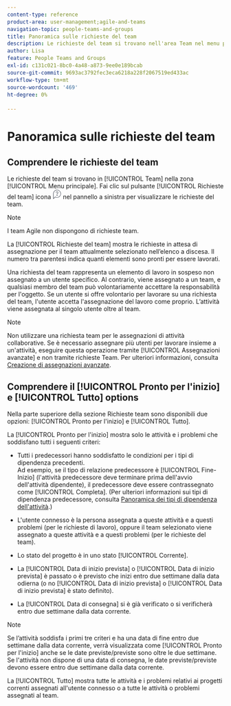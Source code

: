 ```yaml
---
content-type: reference
product-area: user-management;agile-and-teams
navigation-topic: people-teams-and-groups
title: Panoramica sulle richieste del team
description: Le richieste del team si trovano nell'area Team nel menu principale.
author: Lisa
feature: People Teams and Groups
exl-id: c131c021-8bc0-4a48-a873-9ee0e189bcab
source-git-commit: 9693ac3792fec3eca6218a228f2067519ed433ac
workflow-type: tm+mt
source-wordcount: '469'
ht-degree: 0%

---
```


# Panoramica sulle richieste del team

## Comprendere le richieste del team

Le richieste del team si trovano in [!UICONTROL Team] nella zona [!UICONTROL Menu principale]. Fai clic sul pulsante [!UICONTROL Richieste del team] icona ![Icona della richiesta](assets/request-icon.png) nel pannello a sinistra per visualizzare le richieste del team.

>[!NOTE]
>
>I team Agile non dispongono di richieste team.

La [!UICONTROL Richieste del team] mostra le richieste in attesa di assegnazione per il team attualmente selezionato nell’elenco a discesa. Il numero tra parentesi indica quanti elementi sono pronti per essere lavorati.

Una richiesta del team rappresenta un elemento di lavoro in sospeso non assegnato a un utente specifico. Al contrario, viene assegnato a un team, e qualsiasi membro del team può volontariamente accettare la responsabilità per l&#39;oggetto. Se un utente si offre volontario per lavorare su una richiesta del team, l&#39;utente accetta l&#39;assegnazione del lavoro come proprio. L’attività viene assegnata al singolo utente oltre al team.

>[!NOTE]
>
>Non utilizzare una richiesta team per le assegnazioni di attività collaborative. Se è necessario assegnare più utenti per lavorare insieme a un&#39;attività, eseguire questa operazione tramite [!UICONTROL Assegnazioni avanzate] e non tramite richieste Team. Per ulteriori informazioni, consulta [Creazione di assegnazioni avanzate](../../manage-work/tasks/assign-tasks/create-advanced-assignments.md).

## Comprendere il [!UICONTROL Pronto per l&#39;inizio] e [!UICONTROL Tutto] options

Nella parte superiore della sezione Richieste team sono disponibili due opzioni: [!UICONTROL Pronto per l&#39;inizio] e [!UICONTROL Tutto].

La [!UICONTROL Pronto per l&#39;inizio] mostra solo le attività e i problemi che soddisfano tutti i seguenti criteri:

* Tutti i predecessori hanno soddisfatto le condizioni per i tipi di dipendenza precedenti.\
   Ad esempio, se il tipo di relazione predecessore è [!UICONTROL Fine-Inizio] (l&#39;attività predecessore deve terminare prima dell&#39;avvio dell&#39;attività dipendente), il predecessore deve essere contrassegnato come [!UICONTROL Completa]. (Per ulteriori informazioni sui tipi di dipendenza predecessore, consulta [Panoramica dei tipi di dipendenza dell&#39;attività](../../manage-work/tasks/use-prdcssrs/task-dependency-types.md).)

* L&#39;utente connesso è la persona assegnata a queste attività e a questi problemi (per le richieste di lavoro), oppure il team selezionato viene assegnato a queste attività e a questi problemi (per le richieste del team).
* Lo stato del progetto è in uno stato [!UICONTROL Corrente].
* La [!UICONTROL Data di inizio prevista] o [!UICONTROL Data di inizio prevista] è passato o è previsto che inizi entro due settimane dalla data odierna (o no [!UICONTROL Data di inizio prevista] o [!UICONTROL Data di inizio prevista] è stato definito).
* La [!UICONTROL Data di consegna] si è già verificato o si verificherà entro due settimane dalla data corrente.

>[!NOTE]
>
>Se l’attività soddisfa i primi tre criteri e ha una data di fine entro due settimane dalla data corrente, verrà visualizzata come [!UICONTROL Pronto per l&#39;inizio] anche se le date previste/previste sono oltre le due settimane. Se l&#39;attività non dispone di una data di consegna, le date previste/previste devono essere entro due settimane dalla data corrente.

La [!UICONTROL Tutto] mostra tutte le attività e i problemi relativi ai progetti correnti assegnati all&#39;utente connesso o a tutte le attività o problemi assegnati al team.
